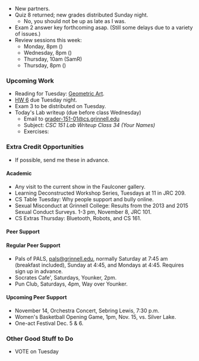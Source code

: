 * New partners.
* Quiz 8 returned; new grades distributed Sunday night.  
    * No, you should not be up as late as I was.
* Exam 2 answer key forthcoming asap.  (Still some delays due to a variety
  of issues.)
* Review sessions this week:
    * Monday, 8pm ()
    * Wednesday, 8pm ()
    * Thursday, 10am (SamR)
    * Thursday, 8pm ()

### Upcoming Work

* Reading for Tuesday:
  [Geometric Art](../readings/geometric-art-reading.html).
* [HW 6](../assignments/assignment.06.html) due Tuesday night.
* Exam 3 to be distributed on Tuesday.
* Today's Lab writeup (due before class Wednesday)
    * Email to <grader-151-01@cs.grinnell.edu> 
    * Subject: _CSC 151 Lab Writeup Class 34 (Your Names)_
    * Exercises:

### Extra Credit Opportunities

* If possible, send me these in advance.

#### Academic

* Any visit to the current show in the Faulconer gallery.
* Learning Deconstructed Workshop Series, Tuesdays at 11 in JRC 209.
* CS Table Tuesday: Why people support and bully online.
* Sexual Misconduct at Grinnell College: Results from the 2013 and 2015 
  Sexual Conduct Surveys.  1-3 pm, November 8, JRC 101.
* CS Extras Thursday: Bluetooth, Robots, and CS 161.

#### Peer Support

#### Regular Peer Support

* Pals of PALS, pals@grinnell.edu, normally Saturday at 7:45 am (breakfast
  included), Sunday at 4:45, and Mondays at 4:45.  Requires sign up in 
  advance.  
* Socrates Cafe', Saturdays, Younker, 2pm.
* Pun Club, Saturdays, 4pm, Way over Younker.

#### Upcoming Peer Support

* November 14, Orchestra Concert, Sebring Lewis, 7:30 p.m.
* Women's Basketball Opening Game, 1pm, Nov. 15, vs. Silver Lake.
* One-act Festival Dec. 5 & 6.

### Other Good Stuff to Do

* VOTE on Tuesday
